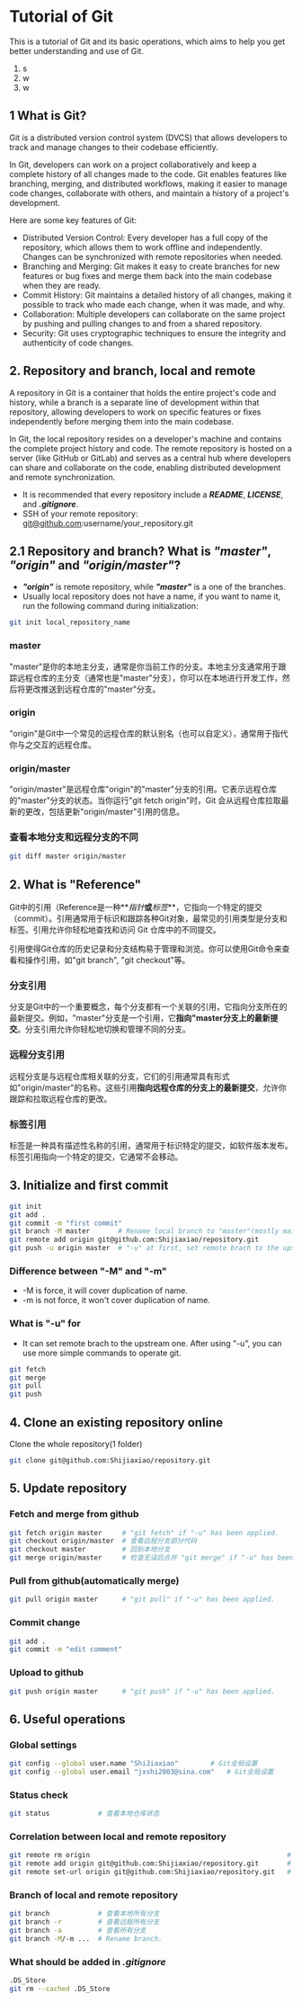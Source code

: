 # Tutorial of Git

This is a tutorial of Git and its basic operations, which aims to help you get better understanding and use of Git.
1. s
2. w
3. w


## 1 What is Git?

Git is a distributed version control system (DVCS) that allows developers to track and manage changes to their codebase efficiently.

In Git, developers can work on a project collaboratively and keep a complete history of all changes made to the code. Git enables features like branching, merging, and distributed workflows, making it easier to manage code changes, collaborate with others, and maintain a history of a project's development.

Here are some key features of Git:
* Distributed Version Control: Every developer has a full copy of the repository, which allows them to work offline and independently. Changes can be synchronized with remote repositories when needed.
* Branching and Merging: Git makes it easy to create branches for new features or bug fixes and merge them back into the main codebase when they are ready.
* Commit History: Git maintains a detailed history of all changes, making it possible to track who made each change, when it was made, and why.
* Collaboration: Multiple developers can collaborate on the same project by pushing and pulling changes to and from a shared repository.
* Security: Git uses cryptographic techniques to ensure the integrity and authenticity of code changes.


## 2. Repository and branch, local and remote

A repository in Git is a container that holds the entire project's code and history, while a branch is a separate line of development within that repository, allowing developers to work on specific features or fixes independently before merging them into the main codebase.

In Git, the local repository resides on a developer's machine and contains the complete project history and code. The remote repository is hosted on a server (like GitHub or GitLab) and serves as a central hub where developers can share and collaborate on the code, enabling distributed development and remote synchronization.

* It is recommended that every repository include a **_README_**, **_LICENSE_**, and **_.gitignore_**.
* SSH of your remote repository: git@github.com:username/your_repository.git


## 2.1 Repository and branch? What is **_"master"_**, **_"origin"_** and **_"origin/master"_**?

* **_"origin"_** is remote repository, while **_"master"_** is a one of the branches.
* Usually local repository does not have a name, if you want to name it, run the following command during initialization:
``` zsh
git init local_repository_name
```

### master
"master"是你的本地主分支，通常是你当前工作的分支。本地主分支通常用于跟踪远程仓库的主分支（通常也是"master"分支），你可以在本地进行开发工作，然后将更改推送到远程仓库的"master"分支。

### origin
"origin"是Git中一个常见的远程仓库的默认别名（也可以自定义），通常用于指代你与之交互的远程仓库。

### origin/master
"origin/master"是远程仓库"origin"的"master"分支的引用。它表示远程仓库的"master"分支的状态。当你运行"git fetch origin"时，Git 会从远程仓库拉取最新的更改，包括更新"origin/master"引用的信息。

### 查看本地分支和远程分支的不同
``` zsh
git diff master origin/master
```


## 2. What is **"Reference"**
Git中的引用（Reference是一种**_指针_**或**_标签_**，它指向一个特定的提交（commit）。引用通常用于标识和跟踪各种Git对象，最常见的引用类型是分支和标签。引用允许你轻松地查找和访问 Git 仓库中的不同提交。

引用使得Git仓库的历史记录和分支结构易于管理和浏览。你可以使用Git命令来查看和操作引用，如"git branch", "git checkout"等。

### 分支引用
分支是Git中的一个重要概念，每个分支都有一个关联的引用，它指向分支所在的最新提交。例如，"master"分支是一个引用，它**指向"master分支上的最新提交**。分支引用允许你轻松地切换和管理不同的分支。

### 远程分支引用
远程分支是与远程仓库相关联的分支，它们的引用通常具有形式如"origin/master"的名称。这些引用**指向远程仓库的分支上的最新提交**，允许你跟踪和拉取远程仓库的更改。

### 标签引用
标签是一种具有描述性名称的引用，通常用于标识特定的提交，如软件版本发布。标签引用指向一个特定的提交，它通常不会移动。



## 3. Initialize and first commit
``` zsh
git init
git add .
git commit -m "first commit"
git branch -M master       # Rename local branch to "master"(mostly main at first).
git remote add origin git@github.com:Shijiaxiao/repository.git
git push -u origin master  # "-u" at first, set remote brach to the upstream one.                     
```

### Difference between "-M" and "-m"
* -M is force, it will cover duplication of name.
* -m is not force, it won't cover duplication of name.

### What is "-u" for
* It can set remote brach to the upstream one.
After using "-u", you can use more simple commands to operate git. 
``` zsh
git fetch
git merge
git pull
git push
```


## 4. Clone an existing repository online
Clone the whole repository(1 folder)
``` zsh
git clone git@github.com:Shijiaxiao/repository.git
```


## 5. Update repository

### Fetch and merge from github
``` zsh
git fetch origin master     # "git fetch" if "-u" has been applied.
git checkout origin/master  # 查看远程分支部分代码
git checkout master         # 回到本地分支
git merge origin/master     # 检查无误后合并 "git merge" if "-u" has been applied.
```

### Pull from github(automatically merge)
``` zsh
git pull origin master      # "git pull" if "-u" has been applied.
```

### Commit change
``` zsh
git add .
git commit -m "edit comment"
```

### Upload to github
``` zsh
git push origin master      # "git push" if "-u" has been applied.
```


## 6. Useful operations

### Global settings
``` zsh
git config --global user.name "ShiJiaxiao"        # Git全局设置
git config --global user.email "jxshi2003@sina.com"   # Git全局设置
```

### Status check
``` zsh
git status            # 查看本地仓库状态
```

### Correlation between local and remote repository
``` zsh
git remote rm origin                                                 # 删除之前的关联
git remote add origin git@github.com:Shijiaxiao/repository.git       # 设置关联
git remote set-url origin git@github.com:Shijiaxiao/repository.git   # 更改关联关联
```

### Branch of local and remote repository
``` zsh
git branch            # 查看本地所有分支
git branch -r         # 查看远程所有分支
git branch -a         # 查看所有分支
git branch -M/-m ...  # Rename branch.
```

### What should be added in **_.gitignore_**
``` zsh
.DS_Store
git rm --cached .DS_Store
```